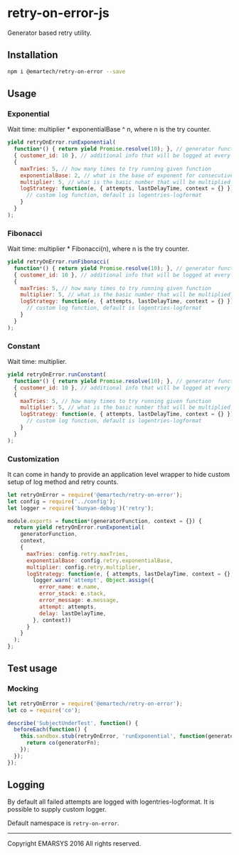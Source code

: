 # retry-on-error-js

Generator based retry utility.

## Installation

```bash
npm i @emartech/retry-on-error --save
```

## Usage

### Exponential

Wait time: multiplier * exponentialBase ^ n, where n is the try counter. 

```javascript
yield retryOnError.runExponential(
  function*() { return yield Promise.resolve(10); }, // generator function that will run for maxTries time
  { customer_id: 10 }, // additional info that will be logged at every failed retry attempt
  {
    maxTries: 5, // how many times to try running given function
    exponentialBase: 2, // what is the base of exponent for consecutive tries
    multiplier: 5, // what is the basic number that will be multiplied by exponent
    logStrategy: function(e, { attempts, lastDelayTime, context = {} }) {
      // custom log function, default is logentries-logformat
    }
  }
);
```

### Fibonacci

Wait time: multiplier * Fibonacci(n), where n is the try counter.

```javascript
yield retryOnError.runFibonacci(
  function*() { return yield Promise.resolve(10); }, // generator function that will run for maxTries time
  { customer_id: 10 }, // additional info that will be logged at every failed retry attempt
  {
    maxTries: 5, // how many times to try running given function
    multiplier: 5, // what is the basic number that will be multiplied by exponent
    logStrategy: function(e, { attempts, lastDelayTime, context = {} }) {
      // custom log function, default is logentries-logformat
    }
  }
);
```

### Constant

Wait time: multiplier. 

```javascript
yield retryOnError.runConstant(
  function*() { return yield Promise.resolve(10); }, // generator function that will run for maxTries time
  { customer_id: 10 }, // additional info that will be logged at every failed retry attempt
  {
    maxTries: 5, // how many times to try running given function
    multiplier: 5, // what is the basic number that will be multiplied by exponent
    logStrategy: function(e, { attempts, lastDelayTime, context = {} }) {
      // custom log function, default is logentries-logformat
    }
  }
);
```

### Customization

It can come in handy to provide an application level wrapper to hide custom setup of log method and retry counts.

```javascript
let retryOnError = require('@emartech/retry-on-error');
let config = require('../config');
let logger = require('bunyan-debug')('retry');

module.exports = function*(generatorFunction, context = {}) {
  return yield retryOnError.runExponential(
    generatorFunction,
    context,
    {
      maxTries: config.retry.maxTries,
      exponentialBase: config.retry.exponentialBase,
      multiplier: config.retry.multiplier,
      logStrategy: function(e, { attempts, lastDelayTime, context = {} }) {
        logger.warn('attempt', Object.assign({
          error_name: e.name,
          error_stack: e.stack,
          error_message: e.message,
          attempt: attempts,
          delay: lastDelayTime,
        }, context))
      }
    }
  );
};

```

## Test usage

### Mocking

```javascript
let retryOnError = require('@emartech/retry-on-error');
let co = require('co');

describe('SubjectUnderTest', function() {
  beforeEach(function() {
    this.sandbox.stub(retryOnError, 'runExponential', function(generatorFn) {
      return co(generatorFn);
    });
  });
});
```

## Logging

By default all failed attempts are logged with logentries-logformat. It is possible to supply custom logger.

Default namespace is ```retry-on-error```.

----

Copyright EMARSYS 2016 All rights reserved.
